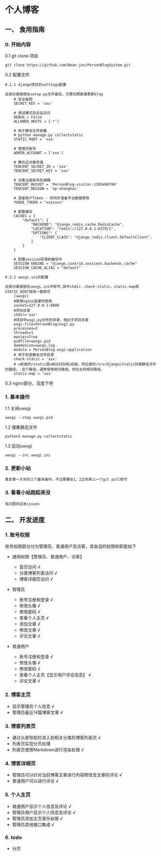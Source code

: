 # 个人博客

## 一、 食用指南

### 0. 开始内容

0.1 git clone 项目

`git clone https://github.com/Bean-jun/PersonBlogSystem.git`

0.2 配置文件

    0.2.1 django项目的settings配置
    
    这部分直接放在setup.py文件最佳，方便后期直接更新blog
        # 安全秘钥
        SECRET_KEY = 'xxx'
    
        # 调试模式及全站访问
        DEBUG = False
        ALLOWED_HOSTS = ['*']
    
        # 用于静态文件收集
        # python manage.py collectstatic
        STATIC_ROOT = 'xxx'
    
        # 管理员账号
        ADMIN_ACCOUNT = ['xxx']
    
        # 腾讯云对象存储
        TENCENT_SECRET_ID = 'xxx'
        TENCENT_SECRET_KEY = 'xxx'
    
        # 访客注册账号存储桶
        TENCENT_BUCKET = 'PersonBlog-visitor-1305490799'
        TENCENT_REGION = 'ap-shanghai'
    
        # 语雀账户Token - 供同步语雀平台数据使用
        YUQUE_TOKEN = "xxxxxxx"
        
        # 配置缓存
        CACHES = {
            "default": {
                "BACKEND": "django_redis.cache.RedisCache",
                "LOCATION": "redis://127.0.0.1:6379/1",
                "OPTIONS": {
                    "CLIENT_CLASS": "django_redis.client.DefaultClient",
                }
            }
        }
        
        # 配置session存储到缓存中
        SESSION_ENGINE = "django.contrib.sessions.backends.cache"
        SESSION_CACHE_ALIAS = "default"
    
    0.2.2 uwsgi.ini的配置
    
    这部分直接放在uwsgi.ini中即可,其中chdir，check-static，static-map和STATIC_ROOT保持一致即可
        [uwsgi]
        #使用nginx连接时使用
        socket=127.0.0.1:8080
        #项目目录
        chdir='xxx'
        #项目中wsgi.py文件的目录，相对于项目目录
        wsgi-file=PersonBlog/wsgi.py
        processes=2
        threads=1
        master=True
        pidfile=uwsgi.pid
        daemonize=uwsgi.log
        module = PersonBlog.wsgi:application
        # 用于检查静态文件目录
        check-static = 'xxx'
        # =前面的/static是uWSGI的URL前缀，而后面的/srv/django/static则是静态文件的路径。 这个路径，通常使用绝对路径，但也支持相对路径。
        static-map = 'xxx'

0.3 nginx部分，百度下吧

### 1. 基本操作

1.1 关闭uwsgi

    uwsgi --stop uwsgi.pid

1.2 搜集静态文件

    python3 manage.py collectstatic

1.3 启动uwsgi

    uwsgi --ini uwsgi.ini

### 2. 更新小站

    重复第一大步的三个基本操作，不过需要在1，2之间来上一个git pull即可

### 3. 看看小站跑起来没

    有问题欢迎发issues


## 二、 开发进度

### 1. 账号权限

账号权限部分分为管理员、普通用户及访客，其各自的权限和职能如下

- 通用权限【管理员、普通用户、访客】
    - 首页访问 √
    - 分类博客列表访问 √
    - 博客详细页访问 √

- 管理员
    - 账号注册和登录 √
    - 修改头像 √
    - 修改密码 √
    - 查看个人主页 √
    - 添加文章 √
    - 修改文章 √
    - 评论文章 √

- 普通用户
    - 账号注册和登录 √
    - 修改头像 √
    - 修改密码 √
    - 查看个人主页【显示用户评论信息】 √
    - 评论文章 √

### 2. 博客主页

- 显示管理员个人信息 √
- 管理员最近14篇博客文章 √

### 3. 博客列表页

- 通过头部导航栏进入到相关分类的博客列表页 √
- 列表页实现分页处理
- 列表页使用Markdown进行渲染处理 √

### 4. 博客详细页

- 管理员可以针对当前博客文章进行内容修改及文章的评论 √
- 普通用户可以进行评论 √

### 5. 个人主页

- 普通用户显示个人信息及评论 √
- 管理员用户显示个人信息及评论 √
- 管理员添加主页音乐权限 √
- 管理员其他接口集成 √

### 6. todo

- 分页
